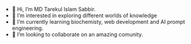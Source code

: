 - 👋 Hi, I’m MD Tarekul Islam Sabbir.
- 👀 I’m interested in exploring different worlds of knowledge
- 🌱 I’m currently learning biochemisty, web development and AI prompt engineering.
- 💞️ I’m looking to collaborate on an amazing comunity.
